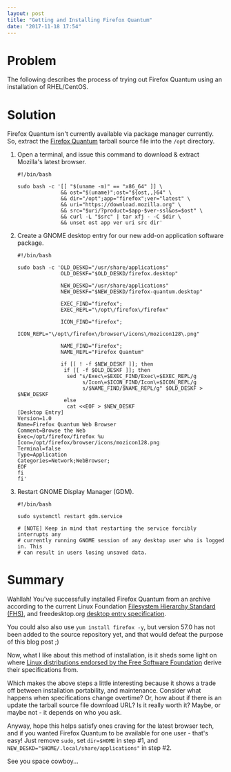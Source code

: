 ```yaml
---
layout: post
title: "Getting and Installing Firefox Quantum"
date: "2017-11-18 17:54"
---
```


# Problem

The following describes the process of trying out Firefox Quantum using an installation of RHEL/CentOS.

# Solution

Firefox Quantum isn't currently available via package manager currently. So, extract the [Firefox Quantum][1] tarball source file into the `/opt` directory.

1. Open a terminal, and issue this command to download & extract Mozilla's latest browser.

       #!/bin/bash

       sudo bash -c '[[ "$(uname -m)" == "x86_64" ]] \
                     && ost="$(uname)";ost="${ost,,}64" \
                     && dir="/opt";app="firefox";ver="latest" \
                     && uri="https://download.mozilla.org" \
                     && src="$uri/?product=$app-$ver-ssl&os=$ost" \
                     && curl -L "$src" | tar xfj - -C $dir \
                     && unset ost app ver uri src dir'

2. Create a GNOME desktop entry for our new add-on application software package.

       #!/bin/bash

       sudo bash -c 'OLD_DESKD="/usr/share/applications"
                     OLD_DESKF="$OLD_DESKD/firefox.desktop"

                     NEW_DESKD="/usr/share/applications"
                     NEW_DESKF="$NEW_DESKD/firefox-quantum.desktop"

                     EXEC_FIND="firefox";
                     EXEC_REPL="\/opt\/firefox\/firefox"

                     ICON_FIND="firefox";
                     ICON_REPL="\/opt\/firefox\/browser\/icons\/mozicon128\.png"

                     NAME_FIND="Firefox";
                     NAME_REPL="Firefox Quantum"

                     if [[ ! -f $NEW_DESKF ]]; then
                      if [[ -f $OLD_DESKF ]]; then
                       sed "s/Exec\=$EXEC_FIND/Exec\=$EXEC_REPL/g
                            s/Icon\=$ICON_FIND/Icon\=$ICON_REPL/g
                            s/$NAME_FIND/$NAME_REPL/g" $OLD_DESKF > $NEW_DESKF
                      else
                       cat <<EOF > $NEW_DESKF
       [Desktop Entry]
       Version=1.0
       Name=Firefox Quantum Web Browser
       Comment=Browse the Web
       Exec=/opt/firefox/firefox %u
       Icon=/opt/firefox/browser/icons/mozicon128.png
       Terminal=false
       Type=Application
       Categories=Network;WebBrowser;
       EOF
       fi
       fi'

3. Restart GNOME Display Manager (GDM).

       #!/bin/bash

       sudo systemctl restart gdm.service

       # [NOTE] Keep in mind that restarting the service forcibly interrupts any
       # currently running GNOME session of any desktop user who is logged in. This
       # can result in users losing unsaved data.

# Summary

Wahllah! You've successfully installed Firefox Quantum from an archive according to the current Linux Foundation [Filesystem Hierarchy Standard (FHS)][2], and freedesktop.org [desktop entry specification][3].

You could also also use `yum install firefox -y`, but version 57.0 has not been added to the source repository yet, and that would defeat the purpose of this blog post ;)

Now, what I like about this method of installation, is it sheds some light on where [Linux distributions endorsed by the Free Software Foundation][4] derive their specifications from.

Which makes the above steps a little interesting because it shows a trade off between installation portability, and maintenance. Consider what happens when specifications change overtime? Or, how about if there is an update the tarball source file download URL? Is it really worth it? Maybe, or maybe not - it depends on who you ask.

Anyway, hope this helps satisfy ones craving for the latest browser tech, and if you wanted Firefox Quantum to be available for one user - that's easy! Just remove `sudo`, set `dir=$HOME` in step #1, and `NEW_DESKD="$HOME/.local/share/applications"` in step #2.

See you space cowboy...

[1]: https://www.mozilla.org/en-US/firefox/new/
[2]: http://refspecs.linuxfoundation.org/FHS_3.0/fhs/ch03s13.html
[3]: https://www.freedesktop.org/wiki/Specifications/desktop-entry-spec/
[4]: https://en.wikipedia.org/wiki/Comparison_of_Linux_distributions
